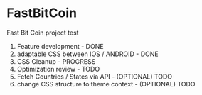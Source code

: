 # FastBitCoin
Fast Bit Coin project test

1. Feature development - DONE
2. adaptable CSS between IOS / ANDROID - DONE
3. CSS Cleanup - PROGRESS
4. Optimization review - TODO
5. Fetch Countries / States via API - (OPTIONAL) TODO
6. change CSS structure to theme context - (OPTIONAL) TODO

